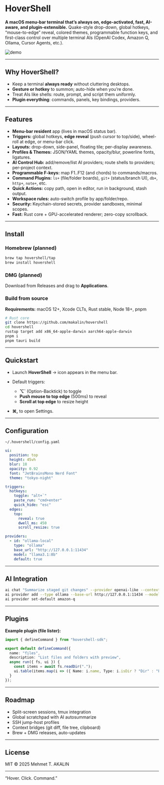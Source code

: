 # HoverShell

**A macOS menu-bar terminal that’s always on, edge-activated, fast, AI-aware, and plugin-extensible.**
Quake-style drop-down, global hotkeys, “mouse-to-edge” reveal, colored themes, programmable function keys, and first-class control over multiple terminal AIs (OpenAI Codex, Amazon Q, Ollama, Cursor Agents, etc.).

![demo](docs/demo.gif)

---

## Why HoverShell?

* Keep a terminal **always ready** without cluttering desktops.
* **Gesture or hotkey** to summon; auto-hide when you’re done.
* Treat AIs like shells: route, prompt, and script them uniformly.
* **Plugin everything**: commands, panels, key bindings, providers.

---

## Features

* **Menu-bar resident** app (lives in macOS status bar).
* **Triggers:** global hotkeys, **edge reveal** (push cursor to top/side), wheel-roll at edge, or menu-bar click.
* **Layouts:** drop-down, side-panel, floating tile; per-display awareness.
* **Profiles & Themes:** JSON/YAML themes, opacity/blur, powerline fonts, ligatures.
* **AI Control Hub:** add/remove/list AI providers; route shells to providers; per-project context.
* **Programmable F-keys:** map F1..F12 (and chords) to commands/macros.
* **Command Plugins:** `ls+` (file/folder boards), `git+` (status/branch UI), `db+`, `http+`, `note+`, etc.
* **Quick Actions:** copy path, open in editor, run in background, stash output.
* **Workspace rules:** auto-switch profile by app/folder/repo.
* **Security:** Keychain-stored secrets, provider sandboxes, minimal scopes.
* **Fast:** Rust core + GPU-accelerated renderer; zero-copy scrollback.

---

## Install

### Homebrew (planned)

```bash
brew tap hovershell/tap
brew install hovershell
```

### DMG (planned)

Download from Releases and drag to **Applications**.

### Build from source

**Requirements:** macOS 12+, Xcode CLTs, Rust stable, Node 18+, pnpm

```bash
# Rust core
git clone https://github.com/makalin/hovershell
cd hovershell
rustup target add x86_64-apple-darwin aarch64-apple-darwin
pnpm i
pnpm tauri build
```

---

## Quickstart

* Launch **HoverShell** → icon appears in the menu bar.
* Default triggers:

  * **⌥\`** (Option-Backtick) to toggle
  * **Push mouse to top edge** (500ms) to reveal
  * **Scroll at top edge** to resize height
* **⌘,** to open Settings.

---

## Configuration

`~/.hovershell/config.yaml`

```yaml
ui:
  position: top
  height: 45vh
  blur: 18
  opacity: 0.92
  font: "JetBrainsMono Nerd Font"
  theme: "tokyo-night"

triggers:
  hotkeys:
    toggle: "alt+`"
    paste_run: "cmd+enter"
    quick_hide: "esc"
  edges:
    top:
      reveal: true
      dwell_ms: 450
      scroll_resize: true

providers:
  - id: "ollama-local"
    type: "ollama"
    base_url: "http://127.0.0.1:11434"
    model: "llama3.1:8b"
    default: true
```

---

## AI Integration

```bash
ai chat "Summarize staged git changes" --provider openai-like --context repo
ai provider add --type ollama --base-url http://127.0.0.1:11434 --model llama3
ai provider set-default amazon-q
```

---

## Plugins

**Example plugin (file lister):**

```ts
import { defineCommand } from "hovershell-sdk";

export default defineCommand({
  name: "files",
  description: "List files and folders with preview",
  async run({ fs, ui }) {
    const items = await fs.readDir(".");
    ui.table(items.map(i => ({ Name: i.name, Type: i.isDir ? "Dir" : "File" })));
  }
});
```

---

## Roadmap

* Split-screen sessions, tmux integration
* Global scratchpad with AI autosummarize
* SSH jump-host profiles
* Context bridges (git diff, file tree, clipboard)
* Brew + DMG releases, auto-updates

---

## License

MIT © 2025 Mehmet T. AKALIN

---

“Hover. Click. Command.”
